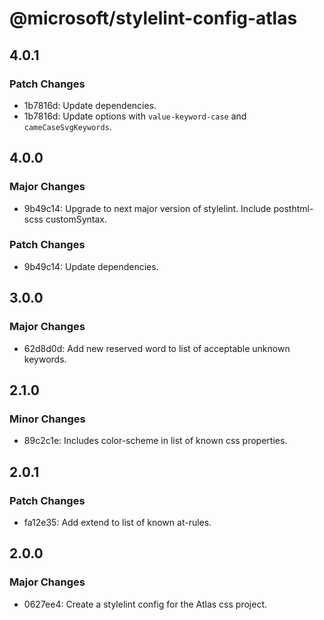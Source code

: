 # @microsoft/stylelint-config-atlas

## 4.0.1

### Patch Changes

- 1b7816d: Update dependencies.
- 1b7816d: Update options with `value-keyword-case` and `cameCaseSvgKeywords`.

## 4.0.0

### Major Changes

- 9b49c14: Upgrade to next major version of stylelint. Include posthtml-scss customSyntax.

### Patch Changes

- 9b49c14: Update dependencies.

## 3.0.0

### Major Changes

- 62d8d0d: Add new reserved word to list of acceptable unknown keywords.

## 2.1.0

### Minor Changes

- 89c2c1e: Includes color-scheme in list of known css properties.

## 2.0.1

### Patch Changes

- fa12e35: Add extend to list of known at-rules.

## 2.0.0

### Major Changes

- 0627ee4: Create a stylelint config for the Atlas css project.
